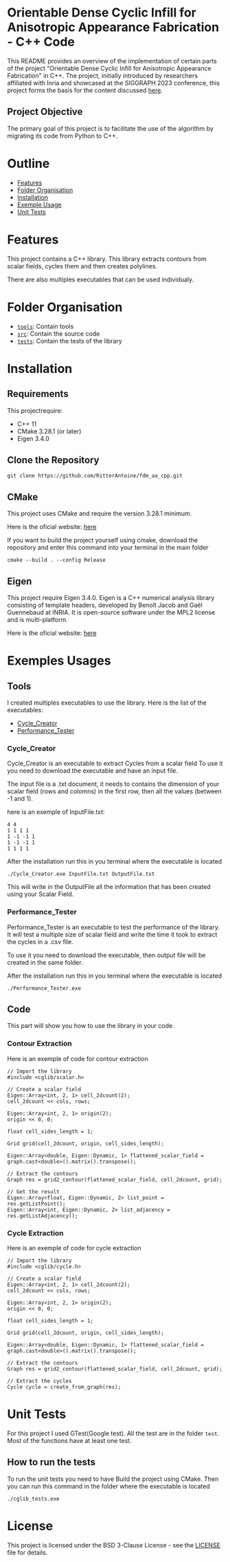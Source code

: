 # Orientable Dense Cyclic Infill for Anisotropic Appearance Fabrication - C++ Code

This README provides an overview of the implementation of certain parts of the project "Orientable Dense Cyclic Infill for Anisotropic Appearance Fabrication" in C++. The project, initially introduced by researchers affiliated with Inria and showcased at the SIGGRAPH 2023 conference, this project forms the basis for the content discussed [here](https://github.com/mfx-inria/anisotropic_appearance_fabrication).

## Project Objective

The primary goal of this project is to facilitate the use of the algorithm by migrating its code from Python to C++. 

# Outline

- [Features](#features)
- [Folder Organisation](#folder-organisation)
- [Installation](#installation)
- [Exemple Usage](#exemple-usage)
- [Unit Tests](#unit-tests)

# Features

This project contains a C++ library. This library extracts contours from scalar fields, cycles them and then creates polylines.

There are also multiples executables that can be used individualy.

# Folder Organisation

- [`tools`](tools/): Contain tools
- [`src`](src/): Contain the source code
- [`tests`](tests/): Contain the tests of the library

# Installation

## Requirements

This projectrequire:
- C++ 11
- CMake 3.28.1 (or later)
- Eigen 3.4.0

## Clone the Repository

```
git clone https://github.com/RitterAntoine/fdm_aa_cpp.git
```

## CMake

This project uses CMake and require the version 3.28.1 minimum.

Here is the oficial website: [here](https://cmake.org/)

If you want to build the project yourself using cmake, download the repository and enter this command into your terminal in the main folder

```
cmake --build . --config Release
```

## Eigen

This project require Eigen 3.4.0. Eigen is a C++ numerical analysis library consisting of template headers, developed by Benoît Jacob and Gaël Guennebaud at INRIA. It is open-source software under the MPL2 license and is multi-platform.

Here is the oficial website: [here](https://eigen.tuxfamily.org)

# Exemples Usages

## Tools

I created multiples executables to use the library. Here is the list of the executables:

- [Cycle_Creator](#Cycle_Creator)
- [Performance_Tester](#Performance_Tester)

### Cycle_Creator

Cycle_Creator is an executable to extract Cycles from a scalar field
To use it you need to download the executable and have an input file.

The input file is a .txt document, it needs to contains the dimension of your scalar field (rows and colomns) in the first row, then all the values (between -1 and 1).

here is an exemple of InputFile.txt:
```
4 4
1 1 1 1 
1 -1 -1 1 
1 -1 -1 1
1 1 1 1
```

After the installation run this in you terminal where the executable is located

```
./Cycle_Creator.exe InputFile.txt OutputFile.txt
```

This will write in the OutputFile all the information that has been created using your Scalar Field.

### Performance_Tester

Performance_Tester is an executable to test the performance of the library. It will test a multiple size of scalar field and write the time it took to extract the cycles in a .csv file.

To use it you need to download the executable, then output file will be created in the same folder.

After the installation run this in you terminal where the executable is located

```
./Performance_Tester.exe
```

## Code

This part will show you how to use the library in your code.

### Contour Extraction

Here is an exemple of code for contour extraction

```
// Import the library
#include <cglib/scalar.h>

// Create a scalar field
Eigen::Array<int, 2, 1> cell_2dcount(2);
cell_2dcount << cols, rows;

Eigen::Array<int, 2, 1> origin(2);
origin << 0, 0;

float cell_sides_length = 1;

Grid grid(cell_2dcount, origin, cell_sides_length);

Eigen::Array<double, Eigen::Dynamic, 1> flattened_scalar_field = graph.cast<double>().matrix().transpose();

// Extract the contours
Graph res = grid2_contour(flattened_scalar_field, cell_2dcount, grid);

// Get the result
Eigen::Array<float, Eigen::Dynamic, 2> list_point = res.getListPoint();
Eigen::Array<int, Eigen::Dynamic, 2> list_adjacency = res.getListAdjacency();
```

### Cycle Extraction

Here is an exemple of code for cycle extraction

```
// Import the library
#include <cglib/cycle.h>

// Create a scalar field
Eigen::Array<int, 2, 1> cell_2dcount(2);
cell_2dcount << cols, rows;

Eigen::Array<int, 2, 1> origin(2);
origin << 0, 0;

float cell_sides_length = 1;

Grid grid(cell_2dcount, origin, cell_sides_length);

Eigen::Array<double, Eigen::Dynamic, 1> flattened_scalar_field = graph.cast<double>().matrix().transpose();

// Extract the contours
Graph res = grid2_contour(flattened_scalar_field, cell_2dcount, grid);

// Extract the cycles
Cycle cycle = create_from_graph(res);
```

# Unit Tests

For this project I used GTest(Google test). All the test are in the folder `test`. Most of the functions have at least one test. 

## How to run the tests

To run the unit tests you need to have Build the project using CMake. Then you can run this command in the folder where the executable is located

```
./cglib_tests.exe
```

# License

This project is licensed under the BSD 3-Clause License - see the [LICENSE](LICENSE) file for details.